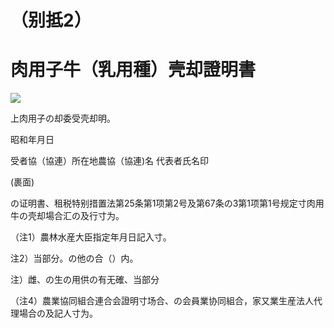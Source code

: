 # （别抵2）

# 肉用子牛（乳用種）壳却證明書

![](https://www.nta.go.jp/tmp/30a170c5-7138-4dee-883c-2cae915bc462/images/4219fb5c14fccbad1a554516c0eb4ddb9c5d9558cd01f3dbd0826c98b107408b.jpg)

上肉用子の却委受壳却明。

昭和年月日

受者協（協連）所在地農協（協連)名 代表者氏名印

(裹面)

の证明書、租税特别措置法第25条第1项第2号及第67条の3第1项第1号规定寸肉用牛の壳却場合汇の及行寸为。

（注1）農林水産大臣指定年月日記入寸。

注2）当部分。の他の合（）内。

注）雌、の生の用供の有无確、当部分

（注4）農業協同組合連合会證明寸场合、の会員業协同組合，家又業生産法人代理場合の及記人寸为。